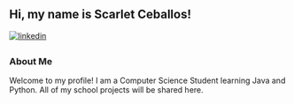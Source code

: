 ## Hi, my name is Scarlet Ceballos!  
  

<a href="https://linkedin.com/in/scarletceballos" target="_blank">
<img src=https://img.shields.io/badge/linkedin-%231E77B5.svg?&style=for-the-badge&logo=linkedin&logoColor=white alt=linkedin style="margin-bottom: 5px;" />
</a>  


### About Me  
Welcome to my profile! I am a Computer Science Student learning Java and Python. All of my school projects will be shared here.
